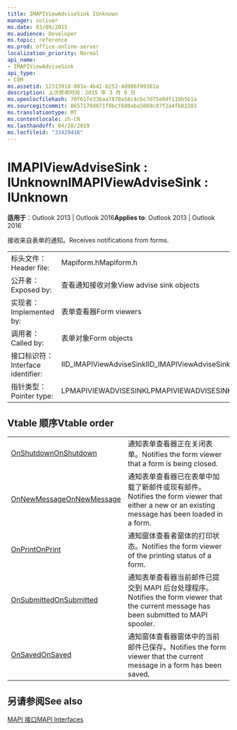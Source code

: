```yaml
---
title: IMAPIViewAdviseSink IUnknown
manager: soliver
ms.date: 03/09/2015
ms.audience: Developer
ms.topic: reference
ms.prod: office-online-server
localization_priority: Normal
api_name:
- IMAPIViewAdviseSink
api_type:
- COM
ms.assetid: 1231391d-803a-4b41-b252-4d986f99361a
description: 上次修改时间：2015 年 3 月 9 日
ms.openlocfilehash: 70f61fe33baa7870a58c4cbc7d75e0df119b5b1a
ms.sourcegitcommit: 8657170d071f9bcf680aba50b9c07f2a4fb82283
ms.translationtype: MT
ms.contentlocale: zh-CN
ms.lasthandoff: 04/28/2019
ms.locfileid: "33429416"
---
```

# <a name="imapiviewadvisesink--iunknown"></a><span data-ttu-id="03657-103">IMAPIViewAdviseSink : IUnknown</span><span class="sxs-lookup"><span data-stu-id="03657-103">IMAPIViewAdviseSink : IUnknown</span></span>

  
  
<span data-ttu-id="03657-104">**适用于**：Outlook 2013 | Outlook 2016</span><span class="sxs-lookup"><span data-stu-id="03657-104">**Applies to**: Outlook 2013 | Outlook 2016</span></span> 
  
<span data-ttu-id="03657-105">接收来自表单的通知。</span><span class="sxs-lookup"><span data-stu-id="03657-105">Receives notifications from forms.</span></span> 
  
|||
|:-----|:-----|
|<span data-ttu-id="03657-106">标头文件：</span><span class="sxs-lookup"><span data-stu-id="03657-106">Header file:</span></span>  <br/> |<span data-ttu-id="03657-107">Mapiform.h</span><span class="sxs-lookup"><span data-stu-id="03657-107">Mapiform.h</span></span>  <br/> |
|<span data-ttu-id="03657-108">公开者：</span><span class="sxs-lookup"><span data-stu-id="03657-108">Exposed by:</span></span>  <br/> |<span data-ttu-id="03657-109">查看通知接收对象</span><span class="sxs-lookup"><span data-stu-id="03657-109">View advise sink objects</span></span>  <br/> |
|<span data-ttu-id="03657-110">实现者：</span><span class="sxs-lookup"><span data-stu-id="03657-110">Implemented by:</span></span>  <br/> |<span data-ttu-id="03657-111">表单查看器</span><span class="sxs-lookup"><span data-stu-id="03657-111">Form viewers</span></span>  <br/> |
|<span data-ttu-id="03657-112">调用者：</span><span class="sxs-lookup"><span data-stu-id="03657-112">Called by:</span></span>  <br/> |<span data-ttu-id="03657-113">表单对象</span><span class="sxs-lookup"><span data-stu-id="03657-113">Form objects</span></span>  <br/> |
|<span data-ttu-id="03657-114">接口标识符：</span><span class="sxs-lookup"><span data-stu-id="03657-114">Interface identifier:</span></span>  <br/> |<span data-ttu-id="03657-115">IID_IMAPIViewAdviseSink</span><span class="sxs-lookup"><span data-stu-id="03657-115">IID_IMAPIViewAdviseSink</span></span>  <br/> |
|<span data-ttu-id="03657-116">指针类型：</span><span class="sxs-lookup"><span data-stu-id="03657-116">Pointer type:</span></span>  <br/> |<span data-ttu-id="03657-117">LPMAPIVIEWADVISESINK</span><span class="sxs-lookup"><span data-stu-id="03657-117">LPMAPIVIEWADVISESINK</span></span>  <br/> |
   
## <a name="vtable-order"></a><span data-ttu-id="03657-118">Vtable 顺序</span><span class="sxs-lookup"><span data-stu-id="03657-118">Vtable order</span></span>

|||
|:-----|:-----|
|[<span data-ttu-id="03657-119">OnShutdown</span><span class="sxs-lookup"><span data-stu-id="03657-119">OnShutdown</span></span>](imapiviewadvisesink-onshutdown.md) <br/> |<span data-ttu-id="03657-120">通知表单查看器正在关闭表单。</span><span class="sxs-lookup"><span data-stu-id="03657-120">Notifies the form viewer that a form is being closed.</span></span>  <br/> |
|[<span data-ttu-id="03657-121">OnNewMessage</span><span class="sxs-lookup"><span data-stu-id="03657-121">OnNewMessage</span></span>](imapiviewadvisesink-onnewmessage.md) <br/> |<span data-ttu-id="03657-122">通知表单查看器已在表单中加载了新邮件或现有邮件。</span><span class="sxs-lookup"><span data-stu-id="03657-122">Notifies the form viewer that either a new or an existing message has been loaded in a form.</span></span>  <br/> |
|[<span data-ttu-id="03657-123">OnPrint</span><span class="sxs-lookup"><span data-stu-id="03657-123">OnPrint</span></span>](imapiviewadvisesink-onprint.md) <br/> |<span data-ttu-id="03657-124">通知窗体查看者窗体的打印状态。</span><span class="sxs-lookup"><span data-stu-id="03657-124">Notifies the form viewer of the printing status of a form.</span></span>  <br/> |
|[<span data-ttu-id="03657-125">OnSubmitted</span><span class="sxs-lookup"><span data-stu-id="03657-125">OnSubmitted</span></span>](imapiviewadvisesink-onsubmitted.md) <br/> |<span data-ttu-id="03657-126">通知表单查看器当前邮件已提交到 MAPI 后台处理程序。</span><span class="sxs-lookup"><span data-stu-id="03657-126">Notifies the form viewer that the current message has been submitted to MAPI spooler.</span></span>  <br/> |
|[<span data-ttu-id="03657-127">OnSaved</span><span class="sxs-lookup"><span data-stu-id="03657-127">OnSaved</span></span>](imapiviewadvisesink-onsaved.md) <br/> |<span data-ttu-id="03657-128">通知窗体查看器窗体中的当前邮件已保存。</span><span class="sxs-lookup"><span data-stu-id="03657-128">Notifies the form viewer that the current message in a form has been saved.</span></span>  <br/> |
   
## <a name="see-also"></a><span data-ttu-id="03657-129">另请参阅</span><span class="sxs-lookup"><span data-stu-id="03657-129">See also</span></span>



[<span data-ttu-id="03657-130">MAPI 接口</span><span class="sxs-lookup"><span data-stu-id="03657-130">MAPI Interfaces</span></span>](mapi-interfaces.md)

